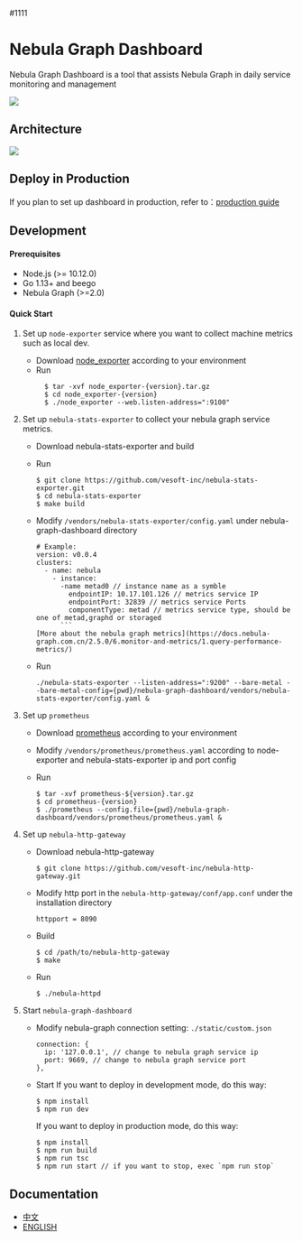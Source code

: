 #1111
# Nebula Graph Dashboard
Nebula Graph Dashboard is a tool that assists Nebula Graph in daily service monitoring and management

![](introduction.png)

## Architecture
![](./architecture.png)

## Deploy in Production
If you plan to set up dashboard in production, refer to：[production guide](DEPLOY.md)

## Development 
#### Prerequisites
- Node.js (>= 10.12.0)
- Go 1.13+ and beego
- Nebula Graph (>=2.0)

#### Quick Start
1. Set up `node-exporter` service where you want to collect machine metrics such as local dev.
    - Download [node_exporter](https://prometheus.io/download/#node_exporter) according to your environment
    - Run 
      ```
        $ tar -xvf node_exporter-{version}.tar.gz
        $ cd node_exporter-{version}
        $ ./node_exporter --web.listen-address=":9100"
      ```

2. Set up `nebula-stats-exporter` to collect your nebula graph service metrics.
    - Download nebula-stats-exporter and build
    - Run
      ```
      $ git clone https://github.com/vesoft-inc/nebula-stats-exporter.git
      $ cd nebula-stats-exporter
      $ make build
      ```

    - Modify `/vendors/nebula-stats-exporter/config.yaml` under nebula-graph-dashboard directory
      ```
      # Example:
      version: v0.0.4
      clusters:
        - name: nebula
          - instance: 
            -name metad0 // instance name as a symble
              endpointIP: 10.17.101.126 // metrics service IP
              endpointPort: 32839 // metrics service Ports
              componentType: metad // metrics service type, should be one of metad,graphd or storaged
            ```
      [More about the nebula graph metrics](https://docs.nebula-graph.com.cn/2.5.0/6.monitor-and-metrics/1.query-performance-metrics/)
    - Run
      ```
      ./nebula-stats-exporter --listen-address=":9200" --bare-metal --bare-metal-config={pwd}/nebula-graph-dashboard/vendors/nebula-stats-exporter/config.yaml &
      ```
  
3. Set up `prometheus`
    - Download [prometheus](https://prometheus.io/download/#prometheus) according to your environment

    - Modify `/vendors/prometheus/prometheus.yaml` according to node-exporter and nebula-stats-exporter ip and port config

    - Run
      ```
      $ tar -xvf prometheus-${version}.tar.gz
      $ cd prometheus-{version}
      $ ./prometheus --config.file={pwd}/nebula-graph-dashboard/vendors/prometheus/prometheus.yaml &
      ```

4. Set up `nebula-http-gateway`

    - Download nebula-http-gateway
      ```
      $ git clone https://github.com/vesoft-inc/nebula-http-gateway.git
      ```
  
    - Modify http port in the `nebula-http-gateway/conf/app.conf` under the installation directory
      ```
      httpport = 8090
      ```
    - Build
      ```
      $ cd /path/to/nebula-http-gateway
      $ make
      ```
    - Run 
      ```
      $ ./nebula-httpd
      ```

5. Start `nebula-graph-dashboard`
    - Modify nebula-graph connection setting: `./static/custom.json`
      ```
      connection: {
        ip: '127.0.0.1', // change to nebula graph service ip
        port: 9669, // change to nebula graph service port
      },
      ```
    - Start
      If you want to deploy in development mode, do this way:
      ```
      $ npm install
      $ npm run dev
      ```
      If you want to deploy in production mode, do this way:
      ```
      $ npm install
      $ npm run build
      $ npm run tsc
      $ npm run start // if you want to stop, exec `npm run stop`
      ```

## Documentation 

+ [中文](https://docs.nebula-graph.com.cn/2.5.0/nebula-dashboard/1.what-is-dashboard/)
+ [ENGLISH](https://docs.nebula-graph.io/2.5.0/nebula-dashboard/1.what-is-dashboard/)
